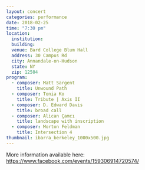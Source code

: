 ```yaml
---
layout: concert
categories: performance
date: 2018-02-25
time: "7:30 pm"
location:
  institution:
  building:
  venue: Bard College Blum Hall
  address: 30 Campus Rd
  city: Annandale-on-Hudson
  state: NY
  zip: 12504
program:
  - composer: Matt Sargent
    title: Unwound Path
  - composer: Tonia Ko
    title: Tribute | Axis II
  - composer: D. Edward Davis
    title: broad call
  - composer: Alican Çamcı
    title: landscape with inscription
  - composer: Morton Feldman
    title: Intersection 4
thumbnail: ibarra_berkeley_1000x500.jpg
---
```


More information available here: <a href="https://www.facebook.com/events/159306914720574/" target="blank">https://www.facebook.com/events/159306914720574/ </a>

<!-- should we have a separate field for ticket sales and time -->
